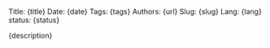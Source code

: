 Title: {title}
Date: {date}
Tags: {tags}
Authors: {url}
Slug: {slug}
Lang: {lang}
status: {status}

{description}
